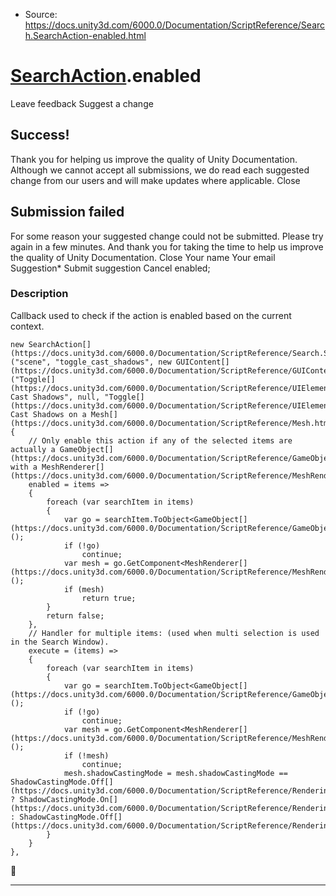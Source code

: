 * Source: https://docs.unity3d.com/6000.0/Documentation/ScriptReference/Search.SearchAction-enabled.html

#  [SearchAction](https://docs.unity3d.com/6000.0/Documentation/ScriptReference/Search.SearchAction.html).enabled
Leave feedback
Suggest a change
## Success!
Thank you for helping us improve the quality of Unity Documentation. Although we cannot accept all submissions, we do read each suggested change from our users and will make updates where applicable.
Close
## Submission failed
For some reason your suggested change could not be submitted. Please <a>try again</a> in a few minutes. And thank you for taking the time to help us improve the quality of Unity Documentation.
Close
Your name Your email Suggestion* Submit suggestion
Cancel
enabled; 
### Description
Callback used to check if the action is enabled based on the current context.
```
new SearchAction[](https://docs.unity3d.com/6000.0/Documentation/ScriptReference/Search.SearchAction.html)("scene", "toggle_cast_shadows", new GUIContent[](https://docs.unity3d.com/6000.0/Documentation/ScriptReference/GUIContent.html)("Toggle[](https://docs.unity3d.com/6000.0/Documentation/ScriptReference/UIElements.Toggle.html) Cast Shadows", null, "Toggle[](https://docs.unity3d.com/6000.0/Documentation/ScriptReference/UIElements.Toggle.html) Cast Shadows on a Mesh[](https://docs.unity3d.com/6000.0/Documentation/ScriptReference/Mesh.html)"))
{
    // Only enable this action if any of the selected items are actually a GameObject[](https://docs.unity3d.com/6000.0/Documentation/ScriptReference/GameObject.html) with a MeshRenderer[](https://docs.unity3d.com/6000.0/Documentation/ScriptReference/MeshRenderer.html).
    enabled = items =>
    {
        foreach (var searchItem in items)
        {
            var go = searchItem.ToObject<GameObject[](https://docs.unity3d.com/6000.0/Documentation/ScriptReference/GameObject.html)>();
            if (!go)
                continue;
            var mesh = go.GetComponent<MeshRenderer[](https://docs.unity3d.com/6000.0/Documentation/ScriptReference/MeshRenderer.html)>();
            if (mesh)
                return true;
        }
        return false;
    },
    // Handler for multiple items: (used when multi selection is used in the Search Window).
    execute = (items) =>
    {
        foreach (var searchItem in items)
        {
            var go = searchItem.ToObject<GameObject[](https://docs.unity3d.com/6000.0/Documentation/ScriptReference/GameObject.html)>();
            if (!go)
                continue;
            var mesh = go.GetComponent<MeshRenderer[](https://docs.unity3d.com/6000.0/Documentation/ScriptReference/MeshRenderer.html)>();
            if (!mesh)
                continue;
            mesh.shadowCastingMode = mesh.shadowCastingMode == ShadowCastingMode.Off[](https://docs.unity3d.com/6000.0/Documentation/ScriptReference/Rendering.ShadowCastingMode.Off.html) ? ShadowCastingMode.On[](https://docs.unity3d.com/6000.0/Documentation/ScriptReference/Rendering.ShadowCastingMode.On.html) : ShadowCastingMode.Off[](https://docs.unity3d.com/6000.0/Documentation/ScriptReference/Rendering.ShadowCastingMode.Off.html);
        }
    }
},

```

* * *
